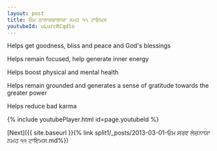 ```yaml
---
layout: post
title: ਓਮ ਠਾਲਾਸਥਾਲਾਯਾ ਨਮਹ ੧੧ ਟਾਇਮਸ
youtubeId: uLurcRCqdlo
---
```

 
 
Helps get goodness, bliss and peace and God's blessings
 
Helps remain focused, help generate inner energy 
 
Helps boost physical and mental health 
 
Helps remain grounded and generates a sense of gratitude towards the greater power 
 
Helps reduce bad karma
 
 
 
 


{% include youtubePlayer.html id=page.youtubeId %}
 
[Next]({{ site.baseurl }}{% link  split1/_posts/2013-03-01-ਓਮ ਸਰਵ ਲੋਚਨਾਯਾ ਨਮਹ ੧੧ ਟਾਇਮਸ.md%})
 
